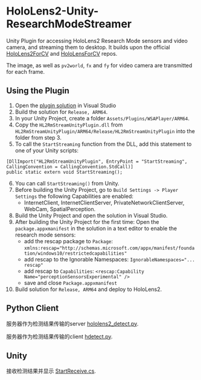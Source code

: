 # HoloLens2-Unity-ResearchModeStreamer

Unity Plugin for accessing HoloLens2 Research Mode sensors and video camera, and streaming them to desktop. It builds upon the official [HoloLens2ForCV](https://github.com/microsoft/HoloLens2ForCV) and [HoloLensForCV](https://github.com/microsoft/HoloLensForCV) repos. 

The image, as well as ```pv2world```, ```fx``` and ```fy``` for video camera are transmitted for each frame.

## Using the Plugin
1. Open the [plugin solution](https://github.com/sysu17364029/Hololens2_detection/tree/main/HL2RmStreamUnityPlugin) in Visual Studio
2. Build the solution for ```Release, ARM64```.
3. In your Unity Project, create a folder ```Assets/Plugins/WSAPlayer/ARM64```.
4. Copy the  ```HL2RmStreamUnityPlugin.dll``` from ```HL2RmStreamUnityPlugin/ARM64/Release/HL2RmStreamUnityPlugin``` into the folder from step 3.
5. To call the ```StartStreaming``` function from the DLL, add this statement to one of your Unity scripts:
```
[DllImport("HL2RmStreamUnityPlugin", EntryPoint = "StartStreaming", CallingConvention = CallingConvention.StdCall)]
public static extern void StartStreaming();
``` 
6. You can call ```StartStreaming()``` from Unity. 
7. Before building the Unity Project, go to ```Build Settings -> Player Settings``` the following Capabilities are enabled: 
    *  InternetClient, InternetClientServer, PrivateNetworkClientServer, WebCam, SpatialPerception.
8. Build the Unity Project and open the solution in Visual Studio.
9. After building the Unity Project for the first time: Open the ```package.appxmanifest``` in the solution in a text editor to enable the research mode sensors:
    * add the rescap package to ```Package```:
      ```xmlns:rescap="http://schemas.microsoft.com/appx/manifest/foundation/windows10/restrictedcapabilities"```
    * add rescap to the Ignorable Namespaces:
      ```IgnorableNamespaces="... rescap"```
    * add rescap to ```Capabilities```:
      ```<rescap:Capability Name="perceptionSensorsExperimental" />```
    * save and close ```Package.appxmanifest```
10. Build solution for ```Release, ARM64``` and deploy to HoloLens2.

## Python Client
服务器作为检测结果传输的server [hololens2_detect.py](https://github.com/sysu17364029/Hololens2_detection/blob/main/hololens2_detect.py).

服务器作为检测结果传输的client [hdetect.py](https://github.com/sysu17364029/Hololens2_detection/blob/main/hdetect.py).

## Unity
接收检测结果并显示  [StartReceive.cs](https://github.com/sysu17364029/Hololens2_detection/blob/main/UnityHL2RmStreamer/Assets/Scripts/StartReceive.cs).
